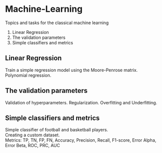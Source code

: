 # Machine-Learning
Topics and tasks for the classical machine learning

1. Linear Regression
2. The validation parameters
3. Simple classifiers and metrics

## Linear Regression
Train a simple regression model using the Moore-Penrose matrix. Polynomial regression.
## The validation parameters
Validation of hyperparameters. Regularization. Overfitting and Underfitting.
## Simple classifiers and metrics
Simple classifier of football and basketball players.</br>
Creating a custom dataset.</br>
Metrics: TP, TN, FP, FN, Accuracy, Precision, Recall, F1-score, Error Alpha, Error Beta, ROC, PRC, AUC
